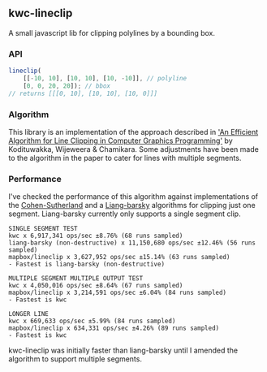 ## kwc-lineclip
A small javascript lib for clipping polylines by a bounding box.

### API
```js
lineclip(
    [[-10, 10], [10, 10], [10, -10]], // polyline
    [0, 0, 20, 20]); // bbox
// returns [[[0, 10], [10, 10], [10, 0]]]
```

### Algorithm
This library is an implementation of the approach described in ['An Efficient Algorithm for Line Clipping in Computer Graphics Programming'](http://www.academia.edu/2491960/An_Efficient_Algorithm_for_Line_Clipping_in_Computer_Graphics_Programming) by Kodituwakka, Wijeweera & Chamikara. Some adjustments have been made to the algorithm in the paper to cater for lines with multiple segments.

### Performance
I've checked the performance of this algorithm against implementations of the [Cohen-Sutherland](https://github.com/mapbox/lineclip) and a [Liang-barsky](https://github.com/w8r/liang-barsky) algorithms for clipping just one segment. Liang-barsky currently only supports a single segment clip.
````
SINGLE SEGMENT TEST
kwc x 6,917,341 ops/sec ±8.76% (68 runs sampled)
liang-barsky (non-destructive) x 11,150,680 ops/sec ±12.46% (56 runs sampled)
mapbox/lineclip x 3,627,952 ops/sec ±15.14% (63 runs sampled)
- Fastest is liang-barsky (non-destructive)

MULTIPLE SEGMENT MULTIPLE OUTPUT TEST
kwc x 4,050,016 ops/sec ±8.64% (67 runs sampled)
mapbox/lineclip x 3,214,591 ops/sec ±6.04% (84 runs sampled)
- Fastest is kwc

LONGER LINE
kwc x 669,633 ops/sec ±5.99% (84 runs sampled)
mapbox/lineclip x 634,331 ops/sec ±4.26% (89 runs sampled)
- Fastest is kwc
````

kwc-lineclip was initially faster than liang-barsky until I amended the algorithm to support multiple segments.
